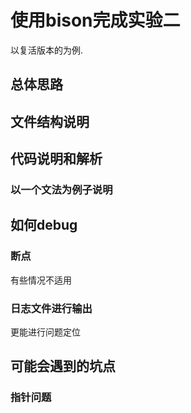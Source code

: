 # 使用bison完成实验二
以复活版本的为例.

## 总体思路



## 文件结构说明


## 代码说明和解析



### 以一个文法为例子说明



## 如何debug
### 断点
有些情况不适用

### 日志文件进行输出
更能进行问题定位





## 可能会遇到的坑点

### 指针问题